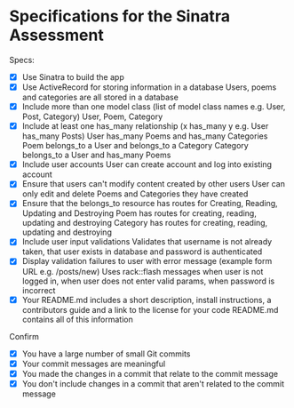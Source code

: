 # Specifications for the Sinatra Assessment

Specs:
- [x] Use Sinatra to build the app
- [x] Use ActiveRecord for storing information in a database
Users, poems and categories are all stored in a database
- [x] Include more than one model class (list of model class names e.g. User, Post, Category)
User, Poem, Category
- [x] Include at least one has_many relationship (x has_many y e.g. User has_many Posts)
User has_many Poems and has_many Categories
Poem belongs_to a User and belongs_to a Category
Category belongs_to a User and has_many Poems
- [X] Include user accounts
User can create account and log into existing account
- [X] Ensure that users can't modify content created by other users
User can only edit and delete Poems and Categories they have created
- [X] Ensure that the belongs_to resource has routes for Creating, Reading, Updating and Destroying
Poem has routes for creating, reading, updating and destroying
Category has routes for creating, reading, updating and destroying
- [X] Include user input validations
Validates that username is not already taken, that user exists in database and password is authenticated
- [X] Display validation failures to user with error message (example form URL e.g. /posts/new)
Uses rack::flash messages when user is not logged in, when user does not enter valid params, when password is incorrect
- [X] Your README.md includes a short description, install instructions, a contributors guide and a link to the license for your code
README.md contains all of this information

Confirm
- [X] You have a large number of small Git commits
- [X] Your commit messages are meaningful
- [X] You made the changes in a commit that relate to the commit message
- [X] You don't include changes in a commit that aren't related to the commit message
